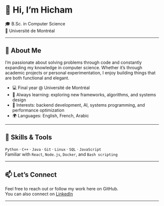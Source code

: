 # 👋 Hi, I’m Hicham

🎓 B.Sc. in Computer Science  
📍 Université de Montréal

---

## 🧠 About Me

I’m passionate about solving problems through code and constantly expanding my knowledge in computer science. Whether it’s through academic projects or personal experimentation, I enjoy building things that are both functional and elegant.

- 💻 Final year @ Université de Montréal  
- 🌱 Always learning: exploring new frameworks, algorithms, and systems design  
- 🧩 Interests: backend development, AI, systems programming, and performance optimization  
- 🌍 Languages: English, French, Arabic

---

## 🔧 Skills & Tools

`Python` · `C++` · `Java` · `Git` · `Linux` · `SQL` · `JavaScript`  
Familiar with `React`, `Node.js`, `Docker`, and `Bash scripting`

---

## 📫 Let’s Connect

Feel free to reach out or follow my work here on GitHub.  
You can also connect on [LinkedIn]([https://www.linkedin.com/in/your-linkedin/](https://www.linkedin.com/in/hicham-b-2b033820a/))

---

